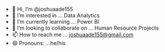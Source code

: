 - 👋 Hi, I’m @joshuaade155
- 👀 I’m interested in ... Data Analytics
- 🌱 I’m currently learning ... Power BI
- 💞️ I’m looking to collaborate on ... Human Resource Projects
- 📫 How to reach me ... joshuaade155@gmail.com
- 😄 Pronouns: ...he/his

<!---
joshuaade155/joshuaade155 is a ✨ special ✨ repository because its `README.md` (this file) appears on your GitHub profile.
You can click the Preview link to take a look at your changes.
--->
